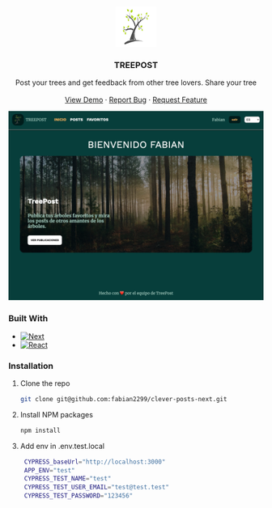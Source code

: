 <br />
<div align="center">
  <a href="https://github.com/fabian2299/clever-posts-next">
    <img src="./public/assets/logo.png" alt="Logo" width="80" height="80">
  </a>

<h3 align="center">TREEPOST</h3>

  <p align="center">
    Post your trees and get feedback from other tree lovers. Share your tree
    <br />
    <br />
    <a href="https://clever-posts-next.vercel.app/es">View Demo</a>
    ·
    <a href="https://github.com/fabian2299/clever-posts-next/issues">Report Bug</a>
    ·
    <a href="https://github.com/fabian2299/clever-posts-next/issues">Request Feature</a>
  </p>
</div>


 
 <p align="center">
  <img   src="./public/assets/app.png" width="600" alt="welcome app img" style='text-align:center'>
 </p>

### Built With

* [![Next][Next.js]][Next-url]
* [![React][React.js]][React-url]



### Installation

1. Clone the repo
   ```sh
   git clone git@github.com:fabian2299/clever-posts-next.git
   ```
2. Install NPM packages
   ```sh
   npm install
   ```
3. Add env in .env.test.local
   ```sh
    CYPRESS_baseUrl="http://localhost:3000"
    APP_ENV="test"
    CYPRESS_TEST_NAME="test"
    CYPRESS_TEST_USER_EMAIL="test@test.test"
    CYPRESS_TEST_PASSWORD="123456"
   ```



<!-- MARKDOWN LINKS & IMAGES -->
[Next.js]: https://img.shields.io/badge/next.js-000000?style=for-the-badge&logo=nextdotjs&logoColor=white
[Next-url]: https://nextjs.org/
[React.js]: https://img.shields.io/badge/React-20232A?style=for-the-badge&
[React-url]: https://reactjs.org/

